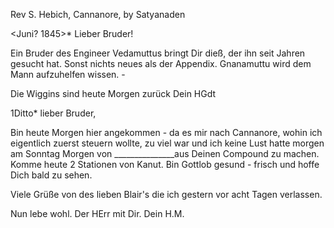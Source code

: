 Rev S. Hebich, Cannanore, by Satyanaden

 <Juni? 1845>*
Lieber Bruder!

Ein Bruder des Engineer Vedamuttus bringt Dir dieß, der ihn seit Jahren gesucht hat. Sonst nichts neues als der Appendix. Gnanamuttu wird dem Mann aufzuhelfen wissen. -

Die Wiggins sind heute Morgen zurück
 Dein HGdt


1Ditto* lieber Bruder,

Bin heute Morgen hier angekommen - da es mir nach Cannanore, wohin ich eigentlich zuerst steuern wollte, zu viel war und ich keine Lust hatte morgen am Sonntag Morgen von _______________aus Deinen Compound zu machen. Komme heute 2 Stationen von Kanut. Bin Gottlob gesund - frisch und hoffe Dich bald zu sehen.

Viele Grüße von des lieben Blair's die ich gestern vor acht Tagen verlassen.

Nun lebe wohl. Der HErr mit Dir.
 Dein H.M.

